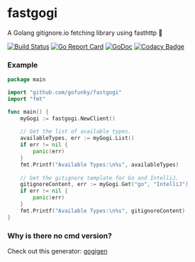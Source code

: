 # fastgogi
A Golang gitignore.io fetching library using fasthttp 🏃

[![Build Status](https://travis-ci.org/gofunky/fastgogi.svg?branch=master)](https://travis-ci.org/gofunky/fastgogi)
[![Go Report Card](https://goreportcard.com/badge/github.com/gofunky/fastgogi)](https://goreportcard.com/report/github.com/gofunky/fastgogi)
[![GoDoc](https://godoc.org/github.com/gofunky/fastgogi?status.svg)](https://godoc.org/github.com/gofunky/fastgogi)
[![Codacy Badge](https://api.codacy.com/project/badge/Grade/587d4f2b02a54750a73987f58d16ff24)](https://www.codacy.com/app/gofunky/fastgogi?utm_source=github.com&amp;utm_medium=referral&amp;utm_content=gofunky/fastgogi&amp;utm_campaign=Badge_Grade)

### Example

```go
package main

import "github.com/gofunky/fastgogi"
import "fmt"

func main() {
	myGogi := fastgogi.NewClient()
	
	// Get the list of available types.
	availableTypes, err := myGogi.List()
	if err != nil {
		panic(err)
	}
	fmt.Printf("Available Types:\n%s", availableTypes)
	
	// Get the gitignore template for Go and IntelliJ.
	gitignoreContent, err := myGogi.Get("go", "IntelliJ")
	if err != nil {
		panic(err)
	}
	fmt.Printf("Available Types:\n%s", gitignoreContent)
}
```

### Why is there no cmd version?

Check out this generator: <a href="https://github.com/gofunky/gogigen">gogigen</a>
